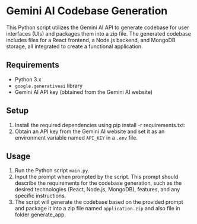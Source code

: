 # Gemini AI Codebase Generation

This Python script utilizes the Gemini AI API to generate codebase for user interfaces (UIs) and packages them into a zip file. The generated codebase includes files for a React frontend, a Node.js backend, and MongoDB storage, all integrated to create a functional application.

## Requirements
- Python 3.x
- `google.generativeai` library
- Gemini AI API key (obtained from the Gemini AI website)

## Setup
1. Install the required dependencies using pip install -r requirements.txt:
2. Obtain an API key from the Gemini AI website and set it as an environment variable named `API_KEY` in a `.env` file.

## Usage
1. Run the Python script `main.py`.
2. Input the prompt when prompted by the script. This prompt should describe the requirements for the codebase generation, such as the desired technologies (React, Node.js, MongoDB), features, and any specific instructions.
3. The script will generate the codebase based on the provided prompt and package it into a zip file named `application.zip` and also file in folder generate_app.

